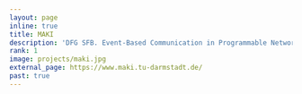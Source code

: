 ```yaml
---
layout: page
inline: true
title: MAKI
description: 'DFG SFB. Event-Based Communication in Programmable Networks. Adaptation, interaction and optimization of communication systems.'
rank: 1
image: projects/maki.jpg
external_page: https://www.maki.tu-darmstadt.de/
past: true
---
```

